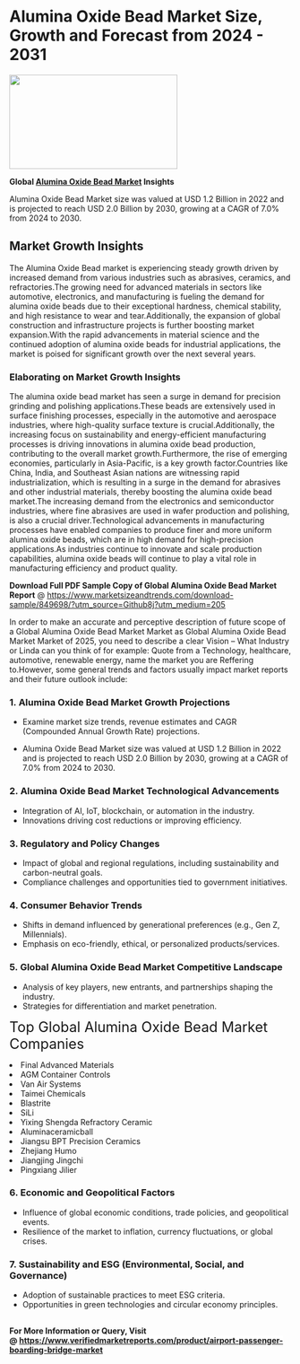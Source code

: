 <H1>Alumina Oxide Bead Market Size, Growth and Forecast from 2024 - 2031</H1><img class="aligncenter size-medium wp-image-584254" src="https://thirdeyenews.in/wp-content/uploads/2024/09/Global-Market-Research-300x168.jpeg" alt="" width="300" height="168" /><p><strong>Global&nbsp;<a href="https://www.marketsizeandtrends.com/download-sample/849698/?utm_source=Github8j?utm_medium=205">Alumina Oxide Bead Market</a> Insights</strong></p><p>Alumina Oxide Bead Market size was valued at USD 1.2 Billion in 2022 and is projected to reach USD 2.0 Billion by 2030, growing at a CAGR of 7.0% from 2024 to 2030.</p><p><h2>Market Growth Insights</h2> The Alumina Oxide Bead market is experiencing steady growth driven by increased demand from various industries such as abrasives, ceramics, and refractories.The growing need for advanced materials in sectors like automotive, electronics, and manufacturing is fueling the demand for alumina oxide beads due to their exceptional hardness, chemical stability, and high resistance to wear and tear.Additionally, the expansion of global construction and infrastructure projects is further boosting market expansion.With the rapid advancements in material science and the continued adoption of alumina oxide beads for industrial applications, the market is poised for significant growth over the next several years. <h3>Elaborating on Market Growth Insights</h3> The alumina oxide bead market has seen a surge in demand for precision grinding and polishing applications.These beads are extensively used in surface finishing processes, especially in the automotive and aerospace industries, where high-quality surface texture is crucial.Additionally, the increasing focus on sustainability and energy-efficient manufacturing processes is driving innovations in alumina oxide bead production, contributing to the overall market growth.Furthermore, the rise of emerging economies, particularly in Asia-Pacific, is a key growth factor.Countries like China, India, and Southeast Asian nations are witnessing rapid industrialization, which is resulting in a surge in the demand for abrasives and other industrial materials, thereby boosting the alumina oxide bead market.The increasing demand from the electronics and semiconductor industries, where fine abrasives are used in wafer production and polishing, is also a crucial driver.Technological advancements in manufacturing processes have enabled companies to produce finer and more uniform alumina oxide beads, which are in high demand for high-precision applications.As industries continue to innovate and scale production capabilities, alumina oxide beads will continue to play a vital role in manufacturing efficiency and product quality.</p><p><span class=""><strong>Download Full PDF Sample Copy of Global Alumina Oxide Bead Market Report</strong> @ <a href="https://www.marketsizeandtrends.com/download-sample/849698/?utm_source=Github8j?utm_medium=205" target="_blank">https://www.marketsizeandtrends.com/download-sample/849698/?utm_source=Github8j?utm_medium=205</a></span></p><p>In order to make an accurate and perceptive description of future scope of a Global&nbsp;Alumina Oxide Bead Market Market as Global&nbsp;Alumina Oxide Bead Market Market of 2025, you need to describe a clear Vision &ndash; What Industry or Linda can you think of for example: Quote from a Technology, healthcare, automotive, renewable energy, name the market you are Reffering to.However, some general trends and factors usually impact market reports and their future outlook include:</p><h3>1.&nbsp;<strong>Alumina Oxide Bead Market Growth Projections</strong></h3><ul><li>Examine market size trends, revenue estimates and CAGR (Compounded Annual Growth Rate) projections.</li><li><p>Alumina Oxide Bead Market size was valued at USD 1.2 Billion in 2022 and is projected to reach USD 2.0 Billion by 2030, growing at a CAGR of 7.0% from 2024 to 2030.</p></li></ul><h3>2.&nbsp;<strong>Alumina Oxide Bead Market Technological Advancements</strong></h3><ul><li>Integration of AI, IoT, blockchain, or automation in the industry.</li><li>Innovations driving cost reductions or improving efficiency.</li></ul><h3>3.&nbsp;<strong>Regulatory and Policy Changes</strong></h3><ul><li>Impact of global and regional regulations, including sustainability and carbon-neutral goals.</li><li>Compliance challenges and opportunities tied to government initiatives.</li></ul><h3>4.&nbsp;<strong>Consumer Behavior Trends</strong></h3><ul><li>Shifts in demand influenced by generational preferences (e.g., Gen Z, Millennials).</li><li>Emphasis on eco-friendly, ethical, or personalized products/services.</li></ul><h3>5.&nbsp;<strong>Global Alumina Oxide Bead Market Competitive Landscape</strong></h3><ul><li>Analysis of key players, new entrants, and partnerships shaping the industry.</li><li>Strategies for differentiation and market penetration.</li></ul><p data-pm-slice="1 1 []"><span style="color: inherit; font-family: inherit; font-size: 25px;">Top Global Alumina Oxide Bead Market Companies</span></p><div class="" data-test-id=""><p><li>Final Advanced Materials</li><li> AGM Container Controls</li><li> Van Air Systems</li><li> Taimei Chemicals</li><li> Blastrite</li><li> SiLi</li><li> Yixing Shengda Refractory Ceramic</li><li> Aluminaceramicball</li><li> Jiangsu BPT Precision Ceramics</li><li> Zhejiang Humo</li><li> Jiangjing Jingchi</li><li> Pingxiang Jilier</li></p></div><h3>6.&nbsp;<strong>Economic and Geopolitical Factors</strong></h3><ul><li>Influence of global economic conditions, trade policies, and geopolitical events.</li><li>Resilience of the market to inflation, currency fluctuations, or global crises.</li></ul><h3>7.&nbsp;<strong>Sustainability and ESG (Environmental, Social, and Governance)</strong></h3><ul><li>Adoption of sustainable practices to meet ESG criteria.</li><li>Opportunities in green technologies and circular economy principles.</li></ul><h2><strong style="font-size: 14px;">For More Information or Query, Visit @&nbsp;</strong><a style="background-color: #ffffff; font-size: 14px;" href="https://www.marketsizeandtrends.com/report/alumina-oxide-bead-market/" target="_blank">https://www.verifiedmarketreports.com/product/airport-passenger-boarding-bridge-market</a></h2>